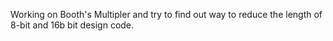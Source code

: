  Working on Booth's Multipler and try to find out way to reduce the length of 8-bit and 16b bit design code.
